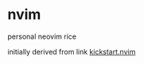 # nvim

personal neovim rice

initially derived from link [kickstart.nvim](https://github.com/nvim-lua/kickstart.nvim)
